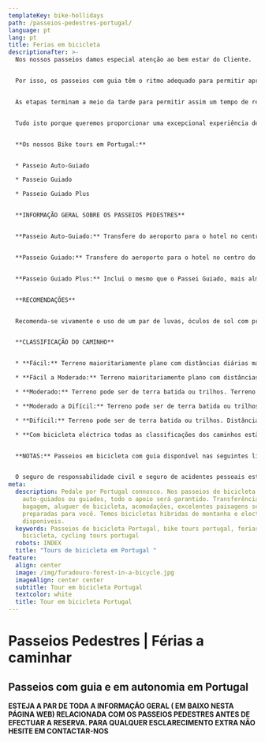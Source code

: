 ```yaml
---
templateKey: bike-hollidays
path: /passeios-pedestres-portugal/
language: pt
lang: pt
title: Ferias em bicicleta
descriptionafter: >-
  Nos nossos passeios damos especial atenção ao bem estar do Cliente.


  Por isso, os passeios com guia têm o ritmo adequado para permitir apreciar as paisagens e o modo de vida das gentes portuguesas.


  As etapas terminam a meio da tarde para permitir assim um tempo de relaxamento antes do jantar gastronómico onde tentamos sempre criar experiências com sabores regionais.


  Tudo isto porque queremos proporcionar uma excepcional experiência de aventura com sabor a pouco.


  **Os nossos Bike tours em Portugal:**


  * Passeio Auto-Guiado

  * Passeio Guiado

  * Passeio Guiado Plus


  **INFORMAÇÃO GERAL SOBRE OS PASSEIOS PEDESTRES**


  **Passeio Auto-Guiado:** Transfere do aeroporto para o hotel no centro do Porto ou de Lisboa é garantido. Todos os hotéis são por nós reservados. Tudo o que necessita fazer será o check-in durante a entrada em cada hotel. O passeio de bicicleta é realizado com o auxílio de um GPS e toda a sua bagagem será transferida pela empresa entre hotéis, o que significa que levará consigo aquilo que achar necessário. Apesar de não ser compulsório, saber o mínimo de mecânica de uma bicicleta facilitará o seu passeio. Transfere do destino de volta para o Porto ou Lisboa é também garantido.


  **Passeio Guiado:** Transfere do aeroporto para o hotel no centro do Porto ou de Lisboa é garantido. O passeio de bicicleta é realizado com o auxílio de um Guia e de um veículo de apoio. Ambos estarão encarregues de garantir que tudo correrá da melhor forma. O guia e o veículo de apoio irão providenciar aquilo que for necessário, assim como água e snacks, assistência mecânica e transporte na eventualidade de desistência. Almoços e jantares são organizados pelos guias. Transfere do destino de volta para o Porto ou Lisboa é também garantido.


  **Passeio Guiado Plus:** Inclui o mesmo que o Passei Guiado, mais almoços e jantares diários de pratos típicos das regiões.


  **RECOMENDAÇÕES**


  Recomenda-se vivamente o uso de um par de luvas, óculos de sol com protecção UV e roupa de ciclismo, incluindo calções ou calças com almofada, em licra ou em jersey e um corta vento impermeável. A sola do calçado deve ser dura para pedalar confortavelmente, preferencialmente específicos de ciclismo de montanha.


  **CLASSIFICAÇÃO DO CAMINHO**


  * **Fácil:** Terreno maioritariamente plano com distâncias diárias máximas de 50Km. Nível inexperiente.

  * **Fácil a Moderado:** Terreno maioritariamente plano com distâncias diárias entre 50Km a 75Km. Pequenas subidas representando no máximo 30% do percurso. Para um nível inexperiente com alguma preparação física.

  * **Moderado:** Terreno pode ser de terra batida ou trilhos. Terreno maioritariamente plano com distâncias diárias entre 50Km a 75Km, com algumas subidas representado no máximo 40% do percurso. Para ciclistas com preparação física.

  * **Moderado a Difícil:** Terreno pode ser de terra batida ou trilhos. Distâncias diárias entre 50Km a 75Km, com subidas moderadas representado no máximo 60% do percurso. Para ciclistas com preparação física e que procuram um desafio.

  * **Difícil:** Terreno pode ser de terra batida ou trilhos. Distâncias diárias entre 50Km a 100Km, com subidas moderadas representado no máximo 60% do percurso. Para ciclistas experientes.

  * **Com bicicleta eléctrica todas as classificações dos caminhos estão sujeitas a revisão, e serão maioritariamente fáceis para a maioria dos ciclistas.**


  **NOTAS:** Passeios em bicicleta com guia disponível nas seguintes línguas: Português, Espanhol e Inglês. Fold N'Visit - Rent a Bike, Unipessoal Lda está registada no Turismo de Portugal com o número RNAAT 7/2014.


  O seguro de responsabilidade civil e seguro de acidentes pessoais estão incluídos apenas em passeios guiados de bicicleta.
meta:
  description: Pedale por Portugal connosco. Nos passeios de bicicleta
    auto-guiados ou guiados, todo o apoio será garantido. Transferência de
    bagagem, aluguer de bicicleta, acomodações, excelentes paisagens serão
    preparadas para você. Temos bicicletas hibridas de montanha e electricas
    disponiveis.
  keywords: Passeios de bicicleta Portugal, bike tours portugal, ferias em
    bicicleta, cycling tours portugal
  robots: INDEX
  title: "Tours de bicicleta em Portugal "
feature:
  align: center
  image: /img/furadouro-forest-in-a-bicycle.jpg
  imageAlign: center center
  subtitle: Tour em bicicleta Portugal
  textcolor: white
  title: Tour em bicicleta Portugal
---
```

# Passeios Pedestres | Férias a caminhar

## Passeios com guia e em autonomia em Portugal



**ESTEJA A PAR DE TODA A INFORMAÇÃO GERAL ( EM BAIXO NESTA PÁGINA WEB) RELACIONADA COM OS PASSEIOS PEDESTRES ANTES DE EFECTUAR A RESERVA. PARA QUALQUER ESCLARECIMENTO EXTRA NÃO HESITE EM CONTACTAR-NOS**